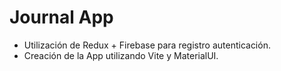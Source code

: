 # Journal App

- Utilización de Redux + Firebase para registro autenticación.
- Creación de la App utilizando Vite y MaterialUI.
